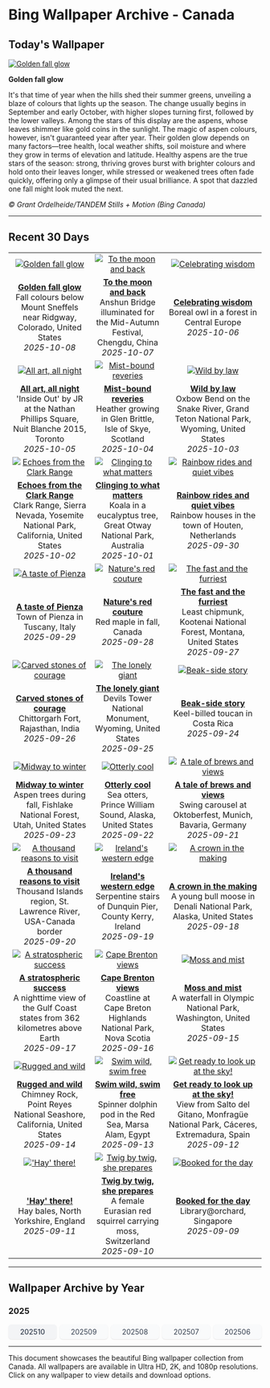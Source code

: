 # Bing Wallpaper Archive - Canada

## Today's Wallpaper

[![Golden fall glow](https://www.bing.com/th?id=OHR.RidgwayAspens_EN-CA7717329977_UHD.jpg&pid=hp&w=2560)](https://bing.codexun.com/ca/detail/20251008)

**Golden fall glow**

It's that time of year when the hills shed their summer greens, unveiling a blaze of colours that lights up the season. The change usually begins in September and early October, with higher slopes turning first, followed by the lower valleys. Among the stars of this display are the aspens, whose leaves shimmer like gold coins in the sunlight. The magic of aspen colours, however, isn't guaranteed year after year. Their golden glow depends on many factors—tree health, local weather shifts, soil moisture and where they grow in terms of elevation and latitude. Healthy aspens are the true stars of the season: strong, thriving groves burst with brighter colours and hold onto their leaves longer, while stressed or weakened trees often fade quickly, offering only a glimpse of their usual brilliance. A spot that dazzled one fall might look muted the next.

*© Grant Ordelheide/TANDEM Stills + Motion (Bing Canada)*

---

## Recent 30 Days

| | | |
|:---:|:---:|:---:|
| [![Golden fall glow](https://www.bing.com/th?id=OHR.RidgwayAspens_EN-CA7717329977_UHD.jpg&pid=hp&w=2560)](https://bing.codexun.com/ca/detail/20251008) | [![To the moon and back](https://www.bing.com/th?id=OHR.AnshunBridge_EN-CA7553942511_UHD.jpg&pid=hp&w=2560)](https://bing.codexun.com/ca/detail/20251007) | [![Celebrating wisdom](https://www.bing.com/th?id=OHR.TeacherOwl_EN-CA7173344502_UHD.jpg&pid=hp&w=2560)](https://bing.codexun.com/ca/detail/20251006) | 
| **[Golden fall glow](https://bing.codexun.com/ca/detail/20251008)**<br>Fall colours below Mount Sneffels near Ridgway, Colorado, United States<br>*2025-10-08* | **[To the moon and back](https://bing.codexun.com/ca/detail/20251007)**<br>Anshun Bridge illuminated for the Mid-Autumn Festival, Chengdu, China<br>*2025-10-07* | **[Celebrating wisdom](https://bing.codexun.com/ca/detail/20251006)**<br>Boreal owl in a forest in Central Europe<br>*2025-10-06* | 
| [![All art, all night](https://www.bing.com/th?id=OHR.InsideOutNB_EN-CA6818912564_UHD.jpg&pid=hp&w=2560)](https://bing.codexun.com/ca/detail/20251005) | [![Mist-bound reveries](https://www.bing.com/th?id=OHR.SkyeHeather_EN-CA6782703552_UHD.jpg&pid=hp&w=2560)](https://bing.codexun.com/ca/detail/20251004) | [![Wild by law](https://www.bing.com/th?id=OHR.OxbowBend_EN-CA0110307953_UHD.jpg&pid=hp&w=2560)](https://bing.codexun.com/ca/detail/20251003) | 
| **[All art, all night](https://bing.codexun.com/ca/detail/20251005)**<br>'Inside Out' by JR at the Nathan Phillips Square, Nuit Blanche 2015, Toronto<br>*2025-10-05* | **[Mist-bound reveries](https://bing.codexun.com/ca/detail/20251004)**<br>Heather growing in Glen Brittle, Isle of Skye, Scotland<br>*2025-10-04* | **[Wild by law](https://bing.codexun.com/ca/detail/20251003)**<br>Oxbow Bend on the Snake River, Grand Teton National Park, Wyoming, United States<br>*2025-10-03* | 
| [![Echoes from the Clark Range](https://www.bing.com/th?id=OHR.YosemiteClark_EN-CA9187443856_UHD.jpg&pid=hp&w=2560)](https://bing.codexun.com/ca/detail/20251002) | [![Clinging to what matters](https://www.bing.com/th?id=OHR.EucalyptusKoala_EN-CA8939050680_UHD.jpg&pid=hp&w=2560)](https://bing.codexun.com/ca/detail/20251001) | [![Rainbow rides and quiet vibes](https://www.bing.com/th?id=OHR.HoutenHouses_EN-CA8693710238_UHD.jpg&pid=hp&w=2560)](https://bing.codexun.com/ca/detail/20250930) | 
| **[Echoes from the Clark Range](https://bing.codexun.com/ca/detail/20251002)**<br>Clark Range, Sierra Nevada, Yosemite National Park, California, United States<br>*2025-10-02* | **[Clinging to what matters](https://bing.codexun.com/ca/detail/20251001)**<br>Koala in a eucalyptus tree, Great Otway National Park, Australia<br>*2025-10-01* | **[Rainbow rides and quiet vibes](https://bing.codexun.com/ca/detail/20250930)**<br>Rainbow houses in the town of Houten, Netherlands<br>*2025-09-30* | 
| [![A taste of Pienza](https://www.bing.com/th?id=OHR.PienzaItaly_EN-CA8507230327_UHD.jpg&pid=hp&w=2560)](https://bing.codexun.com/ca/detail/20250929) | [![Nature's red couture](https://www.bing.com/th?id=OHR.RedMapleleaf_EN-CA8222399050_UHD.jpg&pid=hp&w=2560)](https://bing.codexun.com/ca/detail/20250928) | [![The fast and the furriest](https://www.bing.com/th?id=OHR.AutumnChipmunk_EN-CA7669023856_UHD.jpg&pid=hp&w=2560)](https://bing.codexun.com/ca/detail/20250927) | 
| **[A taste of Pienza](https://bing.codexun.com/ca/detail/20250929)**<br>Town of Pienza in Tuscany, Italy<br>*2025-09-29* | **[Nature's red couture](https://bing.codexun.com/ca/detail/20250928)**<br>Red maple in fall, Canada<br>*2025-09-28* | **[The fast and the furriest](https://bing.codexun.com/ca/detail/20250927)**<br>Least chipmunk, Kootenai National Forest, Montana, United States<br>*2025-09-27* | 
| [![Carved stones of courage](https://www.bing.com/th?id=OHR.FortChittorgarh_EN-CA6914700264_UHD.jpg&pid=hp&w=2560)](https://bing.codexun.com/ca/detail/20250926) | [![The lonely giant](https://www.bing.com/th?id=OHR.BearLodge_EN-CA5941138960_UHD.jpg&pid=hp&w=2560)](https://bing.codexun.com/ca/detail/20250925) | [![Beak-side story](https://www.bing.com/th?id=OHR.ToucanForest_EN-CA5712281059_UHD.jpg&pid=hp&w=2560)](https://bing.codexun.com/ca/detail/20250924) | 
| **[Carved stones of courage](https://bing.codexun.com/ca/detail/20250926)**<br>Chittorgarh Fort, Rajasthan, India<br>*2025-09-26* | **[The lonely giant](https://bing.codexun.com/ca/detail/20250925)**<br>Devils Tower National Monument, Wyoming, United States<br>*2025-09-25* | **[Beak-side story](https://bing.codexun.com/ca/detail/20250924)**<br>Keel-billed toucan in Costa Rica<br>*2025-09-24* | 
| [![Midway to winter](https://www.bing.com/th?id=OHR.AspenEquinox_EN-CA5015758865_UHD.jpg&pid=hp&w=2560)](https://bing.codexun.com/ca/detail/20250923) | [![Otterly cool](https://www.bing.com/th?id=OHR.IceOtters_EN-CA4744258157_UHD.jpg&pid=hp&w=2560)](https://bing.codexun.com/ca/detail/20250922) | [![A tale of brews and views](https://www.bing.com/th?id=OHR.OktoberfestSwing_EN-CA4280103942_UHD.jpg&pid=hp&w=2560)](https://bing.codexun.com/ca/detail/20250921) | 
| **[Midway to winter](https://bing.codexun.com/ca/detail/20250923)**<br>Aspen trees during fall, Fishlake National Forest, Utah, United States<br>*2025-09-23* | **[Otterly cool](https://bing.codexun.com/ca/detail/20250922)**<br>Sea otters, Prince William Sound, Alaska, United States<br>*2025-09-22* | **[A tale of brews and views](https://bing.codexun.com/ca/detail/20250921)**<br>Swing carousel at Oktoberfest, Munich, Bavaria, Germany<br>*2025-09-21* | 
| [![A thousand reasons to visit](https://www.bing.com/th?id=OHR.ThousandIslands_EN-CA4060601894_UHD.jpg&pid=hp&w=2560)](https://bing.codexun.com/ca/detail/20250920) | [![Ireland's western edge](https://www.bing.com/th?id=OHR.DunquinIreland_EN-CA7995972934_UHD.jpg&pid=hp&w=2560)](https://bing.codexun.com/ca/detail/20250919) | [![A crown in the making](https://www.bing.com/th?id=OHR.YoungMoose_EN-CA9323513470_UHD.jpg&pid=hp&w=2560)](https://bing.codexun.com/ca/detail/20250918) | 
| **[A thousand reasons to visit](https://bing.codexun.com/ca/detail/20250920)**<br>Thousand Islands region, St. Lawrence River, USA-Canada border<br>*2025-09-20* | **[Ireland's western edge](https://bing.codexun.com/ca/detail/20250919)**<br>Serpentine stairs of Dunquin Pier, County Kerry, Ireland<br>*2025-09-19* | **[A crown in the making](https://bing.codexun.com/ca/detail/20250918)**<br>A young bull moose in Denali National Park, Alaska, United States<br>*2025-09-18* | 
| [![A stratospheric success](https://www.bing.com/th?id=OHR.OzoneEarth_EN-CA7588653763_UHD.jpg&pid=hp&w=2560)](https://bing.codexun.com/ca/detail/20250917) | [![Cape Brenton views](https://www.bing.com/th?id=OHR.BrentonHighlandsNP_EN-CA6938321042_UHD.jpg&pid=hp&w=2560)](https://bing.codexun.com/ca/detail/20250916) | [![Moss and mist](https://www.bing.com/th?id=OHR.HohWaterfall_EN-CA7082475802_UHD.jpg&pid=hp&w=2560)](https://bing.codexun.com/ca/detail/20250915) | 
| **[A stratospheric success](https://bing.codexun.com/ca/detail/20250917)**<br>A nighttime view of the Gulf Coast states from 362 kilometres above Earth<br>*2025-09-17* | **[Cape Brenton views](https://bing.codexun.com/ca/detail/20250916)**<br>Coastline at Cape Breton Highlands National Park, Nova Scotia<br>*2025-09-16* | **[Moss and mist](https://bing.codexun.com/ca/detail/20250915)**<br>A waterfall in Olympic National Park, Washington, United States<br>*2025-09-15* | 
| [![Rugged and wild](https://www.bing.com/th?id=OHR.PointReyesSeashore_EN-CA6892620661_UHD.jpg&pid=hp&w=2560)](https://bing.codexun.com/ca/detail/20250914) | [![Swim wild, swim free](https://www.bing.com/th?id=OHR.SpinnerDolphins_EN-CA6671326546_UHD.jpg&pid=hp&w=2560)](https://bing.codexun.com/ca/detail/20250913) | [![Get ready to look up at the sky!](https://www.bing.com/th?id=OHR.ExtremaduraJamon_EN-CA6493942250_UHD.jpg&pid=hp&w=2560)](https://bing.codexun.com/ca/detail/20250912) | 
| **[Rugged and wild](https://bing.codexun.com/ca/detail/20250914)**<br>Chimney Rock, Point Reyes National Seashore, California, United States<br>*2025-09-14* | **[Swim wild, swim free](https://bing.codexun.com/ca/detail/20250913)**<br>Spinner dolphin pod in the Red Sea, Marsa Alam, Egypt<br>*2025-09-13* | **[Get ready to look up at the sky!](https://bing.codexun.com/ca/detail/20250912)**<br>View from Salto del Gitano, Monfragüe National Park, Cáceres, Extremadura, Spain<br>*2025-09-12* | 
| [!['Hay' there!](https://www.bing.com/th?id=OHR.YorkshireHay_EN-CA6308294683_UHD.jpg&pid=hp&w=2560)](https://bing.codexun.com/ca/detail/20250911) | [![Twig by twig, she prepares](https://www.bing.com/th?id=OHR.SwissSquirrel_EN-CA6118791565_UHD.jpg&pid=hp&w=2560)](https://bing.codexun.com/ca/detail/20250910) | [![Booked for the day](https://www.bing.com/th?id=OHR.OrchardLibrary_EN-CA5905828145_UHD.jpg&pid=hp&w=2560)](https://bing.codexun.com/ca/detail/20250909) | 
| **['Hay' there!](https://bing.codexun.com/ca/detail/20250911)**<br>Hay bales, North Yorkshire, England<br>*2025-09-11* | **[Twig by twig, she prepares](https://bing.codexun.com/ca/detail/20250910)**<br>A female Eurasian red squirrel carrying moss, Switzerland<br>*2025-09-10* | **[Booked for the day](https://bing.codexun.com/ca/detail/20250909)**<br>Library@orchard, Singapore<br>*2025-09-09* | 


---

## Wallpaper Archive by Year

### 2025
<div style="display: grid; grid-template-columns: repeat(auto-fit, minmax(80px, 1fr)); gap: 6px; margin: 12px 0;">
<a href="https://bing.codexun.com/ca/archive/202510" style="padding: 6px 12px; font-size: 14px; border-radius: 6px; box-shadow: 0 1px 2px rgba(0,0,0,0.1); background-color: #f3f4f6; color: #374151; text-decoration: none; text-align: center; transition: background-color 0.2s ease; font-weight: 500;">202510</a>
<a href="https://bing.codexun.com/ca/archive/202509" style="padding: 6px 12px; font-size: 14px; border-radius: 6px; box-shadow: 0 1px 2px rgba(0,0,0,0.1); background-color: #f9fafb; color: #374151; text-decoration: none; text-align: center; transition: background-color 0.2s ease;">202509</a>
<a href="https://bing.codexun.com/ca/archive/202508" style="padding: 6px 12px; font-size: 14px; border-radius: 6px; box-shadow: 0 1px 2px rgba(0,0,0,0.1); background-color: #f9fafb; color: #374151; text-decoration: none; text-align: center; transition: background-color 0.2s ease;">202508</a>
<a href="https://bing.codexun.com/ca/archive/202507" style="padding: 6px 12px; font-size: 14px; border-radius: 6px; box-shadow: 0 1px 2px rgba(0,0,0,0.1); background-color: #f9fafb; color: #374151; text-decoration: none; text-align: center; transition: background-color 0.2s ease;">202507</a>
<a href="https://bing.codexun.com/ca/archive/202506" style="padding: 6px 12px; font-size: 14px; border-radius: 6px; box-shadow: 0 1px 2px rgba(0,0,0,0.1); background-color: #f9fafb; color: #374151; text-decoration: none; text-align: center; transition: background-color 0.2s ease;">202506</a>
</div>



---

This document showcases the beautiful Bing wallpaper collection from Canada. All wallpapers are available in Ultra HD, 2K, and 1080p resolutions. Click on any wallpaper to view details and download options.
